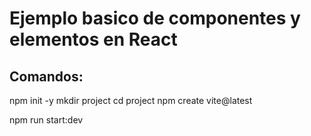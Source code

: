 # Ejemplo basico de componentes y elementos en React

## Comandos:
npm init -y
mkdir project
cd project
npm create vite@latest

npm run start:dev

